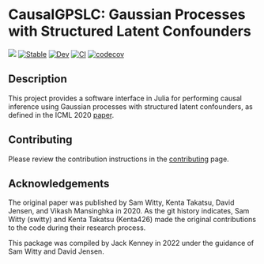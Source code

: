 # CausalGPSLC: Gaussian Processes with Structured Latent Confounders

[![](https://img.shields.io/badge/language-julia-Green.svg)](https://julialang.org)
[![Stable](https://img.shields.io/badge/docs-stable-blue.svg)](https://kdl-umass.github.io/CausalGPSLC.jl/stable)
[![Dev](https://img.shields.io/badge/docs-dev-blue.svg)](https://kdl-umass.github.io/CausalGPSLC.jl/dev)
[![CI](https://github.com/KDL-umass/CausalGPSLC.jl/workflows/ci/badge.svg)](https://github.com/kdl-umass/CausalGPSLC.jl/actions?query=workflow%3Aci)
[![codecov](https://codecov.io/gh/kdl-umass/CausalGPSLC.jl/branch/main/graph/badge.svg?token=KBIFQ1D5NH)](https://codecov.io/gh/kdl-umass/CausalGPSLC.jl)

## Description

This project provides a software interface in Julia for performing causal inference using Gaussian processes with structured latent confounders, as defined in the ICML 2020 [paper](http://proceedings.mlr.press/v119/witty20a/witty20a.pdf). 

## Contributing

Please review the contribution instructions in the [contributing](docs/src/contributing.md) page.

## Acknowledgements

The original paper was published by Sam Witty, Kenta Takatsu, David Jensen, and Vikash Mansinghka in 2020. As the git history indicates, Sam Witty (switty) and Kenta Takatsu (Kenta426) made the original contributions to the code during their research process.

This package was compiled by Jack Kenney in 2022 under the guidance of Sam Witty and David Jensen.
